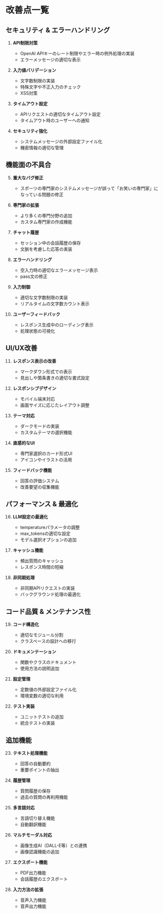 # 改善点一覧

## セキュリティ & エラーハンドリング
1. **API制限対策**
   - OpenAI APIキーのレート制限やエラー時の例外処理の実装
   - エラーメッセージの適切な表示

2. **入力値バリデーション**
   - 文字数制限の実装
   - 特殊文字や不正入力のチェック
   - XSS対策

3. **タイムアウト設定**
   - APIリクエストの適切なタイムアウト設定
   - タイムアウト時のユーザーへの通知

4. **セキュリティ強化**
   - システムメッセージの外部設定ファイル化
   - 機密情報の適切な管理

## 機能面の不具合
5. **重大なバグ修正**
   - スポーツの専門家のシステムメッセージが誤って「お笑いの専門家」になっている問題の修正

6. **専門家の拡張**
   - より多くの専門分野の追加
   - カスタム専門家の作成機能

7. **チャット履歴**
   - セッション中の会話履歴の保存
   - 文脈を考慮した応答の実装

8. **エラーハンドリング**
   - 空入力時の適切なエラーメッセージ表示
   - pass文の修正

9. **入力制御**
   - 適切な文字数制限の実装
   - リアルタイムの文字数カウント表示

10. **ユーザーフィードバック**
    - レスポンス生成中のローディング表示
    - 処理状態の可視化

## UI/UX改善
11. **レスポンス表示の改善**
    - マークダウン形式での表示
    - 見出しや箇条書きの適切な書式設定

12. **レスポンシブデザイン**
    - モバイル端末対応
    - 画面サイズに応じたレイアウト調整

13. **テーマ対応**
    - ダークモードの実装
    - カスタムテーマの選択機能

14. **直感的なUI**
    - 専門家選択のカード形式UI
    - アイコンやイラストの活用

15. **フィードバック機能**
    - 回答の評価システム
    - 改善要望の収集機能

## パフォーマンス & 最適化
16. **LLM設定の最適化**
    - temperatureパラメータの調整
    - max_tokensの適切な設定
    - モデル選択オプションの追加

17. **キャッシュ機能**
    - 頻出質問のキャッシュ
    - レスポンス時間の短縮

18. **非同期処理**
    - 非同期APIリクエストの実装
    - バックグラウンド処理の最適化

## コード品質 & メンテナンス性
19. **コード構造化**
    - 適切なモジュール分割
    - クラスベースの設計への移行

20. **ドキュメンテーション**
    - 関数やクラスのドキュメント
    - 使用方法の説明追加

21. **設定管理**
    - 定数値の外部設定ファイル化
    - 環境変数の適切な利用

22. **テスト実装**
    - ユニットテストの追加
    - 統合テストの実装

## 追加機能
23. **テキスト処理機能**
    - 回答の自動要約
    - 重要ポイントの抽出

24. **履歴管理**
    - 質問履歴の保存
    - 過去の質問の再利用機能

25. **多言語対応**
    - 言語切り替え機能
    - 自動翻訳機能

26. **マルチモーダル対応**
    - 画像生成AI（DALL-E等）との連携
    - 画像認識機能の追加

27. **エクスポート機能**
    - PDF出力機能
    - 会話履歴のエクスポート

28. **入力方法の拡張**
    - 音声入力機能
    - 音声出力機能